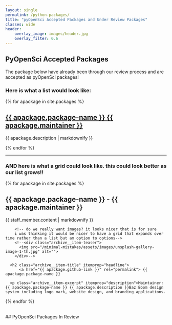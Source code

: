 ```yaml
---
layout: single
permalink: /python-packages/
title: "pyOpenSci Accepted Packages and Under Review Packages"
classes: wide
header:
    overlay_image: images/header.jpg
    overlay_filter: 0.6
---
```



## PyOpenSci Accepted Packages
The package below have already been through our review process and are accepted
as pyOpenSci packages!

### Here is what a list would look like:
<div>
{% for apackage in site.packages %}
    <h2><a href="{{ apackage.github-link }}" target="_blank"> {{ apackage.package-name }}  {{ apackage.maintainer }}</a></h2>
  <p>{{ apackage.description | markdownify }}</p>
{% endfor %}
</div>

*********

### AND here is what a grid could look like. this could look better as our list grows!!

<div class="entries-grid">

{% for apackage in site.packages %}
  <h2>{{ apackage.package-name }} - {{ apackage.maintainer }}</h2>
  <p>{{ staff_member.content | markdownify }}</p>

  <div class="grid__item">
    <article class="archive__item" itemscope="" itemtype="https://schema.org/CreativeWork">

        <!-- do we really want images? it looks nicer that is for sure
        i was thinking it would be nicer to have a grid that expands over time rather than a list but am option to options-->
        <!--<div class="archive__item-teaser">
          <img src="/minimal-mistakes/assets/images/unsplash-gallery-image-1-th.jpg" alt="">
        </div>-->

      <h2 class="archive__item-title" itemprop="headline">
          <a href="{{ apackage.github-link }}" rel="permalink"> {{ apackage.package-name }}
  </a>
      </h2>

      <p class="archive__item-excerpt" itemprop="description">Maintainer: {{ apackage.package-name }} {{ apackage.description }}Baz Boom design system including logo mark, website design, and branding applications.
  </p>
    </article>
  </div>

{% endfor %}

</div>


<br clear="both">
## PyOpenSci Packages In Review
